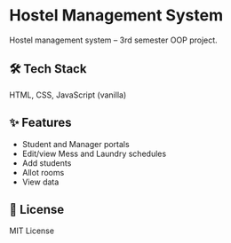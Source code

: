 # Hostel Management System

Hostel management system – 3rd semester OOP project.

## 🛠 Tech Stack
HTML, CSS, JavaScript (vanilla)

## ✨ Features
- Student and Manager portals
- Edit/view Mess and Laundry schedules
- Add students
- Allot rooms
- View data

## 📜 License
MIT License
